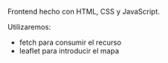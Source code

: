 Frontend hecho con HTML, CSS y JavaScript.

Utilizaremos:
- fetch para consumir el recurso
- leaflet para introducir el mapa